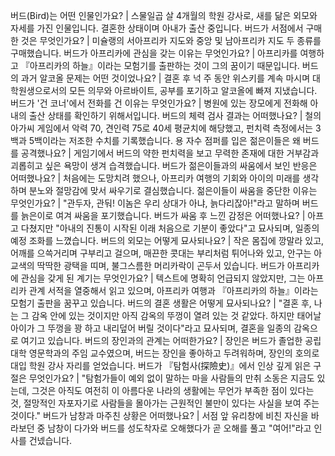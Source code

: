 버드(Bird)는 어떤 인물인가요?	| 스물일곱 살 4개월의 학원 강사로, 새를 닮은 외모와 자세를 가진 인물입니다. 결혼한 상태이며 아내가 출산 중입니다.
버드가 서점에서 구매한 것은 무엇인가요?	| 미슐랭의 서아프리카 지도와 중앙 및 남아프리카 지도 두 종류를 구매했습니다.
버드가 아프리카에 관심을 갖는 이유는 무엇인가요?	| 아프리카를 여행하고 『아프리카의 하늘』이라는 모험기를 출판하는 것이 그의 꿈이기 때문입니다.
버드의 과거 알코올 문제는 어떤 것이었나요?	| 결혼 후 넉 주 동안 위스키를 계속 마시며 대학원생으로서의 모든 의무와 아르바이트, 공부를 포기하고 알코올에 빠져 지냈습니다.
버드가 '건 코너'에서 전화를 건 이유는 무엇인가요?	| 병원에 있는 장모에게 전화해 아내의 출산 상태를 확인하기 위해서입니다.
버드의 체력 검사 결과는 어떠했나요?	| 철의 아가씨 게임에서 악력 70, 견인력 75로 40세 평균치에 해당했고, 펀치력 측정에서는 3백과 5백이라는 저조한 수치를 기록했습니다.
용 자수 점퍼를 입은 젊은이들은 왜 버드를 공격했나요?	| 게임기에서 버드의 약한 펀치력을 보고 무력한 존재에 대한 거부감과 괴롭히고 싶은 욕망이 생겨 습격했습니다.
버드가 젊은이들과의 싸움에서 보인 반응은 어떠했나요?	| 처음에는 도망치려 했으나, 아프리카 여행의 기회와 아이의 미래를 생각하며 분노와 절망감에 맞서 싸우기로 결심했습니다.
젊은이들이 싸움을 중단한 이유는 무엇인가요?	| "관두자, 관둬! 이놈은 우리 상대가 아냐, 늙다리잖아!"라고 말하며 버드를 늙은이로 여겨 싸움을 포기했습니다.
버드가 싸움 후 느낀 감정은 어떠했나요?	| 아프고 다쳤지만 "아내의 진통이 시작된 이래 처음으로 기분이 좋았다"고 묘사되며, 일종의 예정 조화를 느꼈습니다.
버드의 외모는 어떻게 묘사되나요?	| 작은 몸집에 깡말라 있고, 어깨를 으쓱거리며 구부리고 걸으며, 매끈한 콧대는 부리처럼 튀어나와 있고, 안구는 아교색의 딱딱한 광택을 띠며, 불그스름한 머리카락이 곤두서 있습니다.
버드가 아프리카에 관심을 갖게 된 계기는 무엇인가요?	| 텍스트에 명확히 언급되지 않았지만, 그는 아프리카 관계 서적을 열중해서 읽고 있으며, 아프리카 여행과 『아프리카의 하늘』이라는 모험기 출판을 꿈꾸고 있습니다.
버드의 결혼 생활은 어떻게 묘사되나요?	| "결혼 후, 나는 그 감옥 안에 있는 것이지만 아직 감옥의 뚜껑이 열려 있는 것 같았다. 하지만 태어날 아이가 그 뚜껑을 꽝 하고 내리덮어 버릴 것이다"라고 묘사되며, 결혼을 일종의 감옥으로 여기고 있습니다.
버드의 장인과의 관계는 어떠한가요?	| 장인은 버드가 졸업한 공립대학 영문학과의 주임 교수였으며, 버드는 장인을 좋아하고 두려워하며, 장인의 호의로 대입 학원 강사 자리를 얻었습니다.
버드가 『탐험사(探險史)』에서 인상 깊게 읽은 구절은 무엇인가요?	| "탐험가들이 예외 없이 말하는 마을 사람들의 만취 소동은 지금도 있는데, 그것은 아직도 여전히 이 아름다운 나라의 생활에는 무언가 부족한 점이 있다는 것, 절망적인 자포자기로 사람들을 몰아가는 근원적인 불만이 있다는 사실을 보여 주는 것이다."
버드가 남창과 마주친 상황은 어떠했나요?	| 서점 앞 유리창에 비친 자신을 바라보던 중 남창이 다가와 버드를 성도착자로 오해했다가 곧 오해를 풀고 "여어!"라고 인사를 건넸습니다.